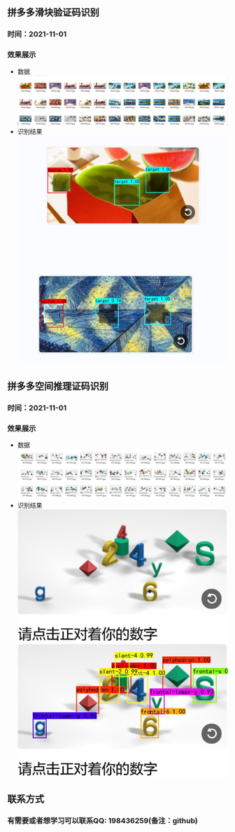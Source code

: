 ## 拼多多滑块验证码识别 ##
### 时间：2021-11-01 ###
### 效果展示 ##
* 数据
![数据](images/截图1.png)
* 识别结果
![识别结果](images/截图1-1.png)
![识别结果](images/截图1-2.png)

## 拼多多空间推理证码识别 ##
### 时间：2021-11-01 ###
### 效果展示 ##
* 数据
![数据](images/截图2.png)
* 识别结果
![识别结果](images/截图2-1.png)
![识别结果](images/截图2-2.png)

## 联系方式 ##
### 有需要或者想学习可以联系QQ: 198436259(备注：github) ###